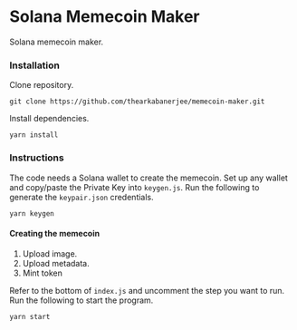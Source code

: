 # Solana Memecoin Maker

Solana memecoin maker.

### Installation
Clone repository. 
```
git clone https://github.com/thearkabanerjee/memecoin-maker.git
```

Install dependencies. 
```
yarn install
```

### Instructions

The code needs a Solana wallet to create the memecoin.
Set up any wallet and copy/paste the Private Key into `keygen.js`.
Run the following to generate the `keypair.json` credentials.
```
yarn keygen
```

#### Creating the memecoin
1. Upload image.
2. Upload metadata.
3. Mint token

Refer to the bottom of `index.js` and uncomment the step you want to run. Run the following to start the program.
```
yarn start
```
